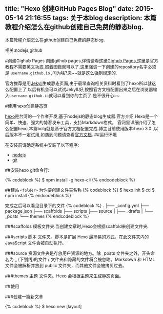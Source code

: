 title: "Hexo 创建GitHub Pages Blog"
date: 2015-05-14 21:16:55
tags: 关于本blog
description: 本篇教程介绍怎么在github创建自己免费的静态blog.
---
本篇教程介绍怎么在github创建自己免费的静态blog.

相关:nodejs,github
	
#创建Gighub Pages
创建github pages,详情请看这里[Gighub Pages](https://pages.github.com/),这里是官方教程不需要英文功底,照着图做就可以了.这里强调一下创建的repository名字必须是 `username.github.io` ,问为啥?恩~~就是这么强制规定的.
	
官方推荐是用[Jekyll](http://jekyllrb.com/)生成静态页面,由于最早查询相关资料时看到了hexo所以就这么配置上了,以后有机会可以试试Jekyll.好,按照官方文档配置出来之后在浏览器输入`username.github.io`就可以看到你的主页了.是不很开心~~

#使用hexo创建静态页

[hexo](http://hexo.io)是台湾的一个作者开发,基于nodejs的静态blog生成器.官方介绍,Hexo是一个简单、快速、强大的博客发布工具，支持Markdown格式。
官网里详细介绍了怎么配置hexo,本篇bolg就是基于官方文档配置完成.博主目前使用版本:hexo 3.0 ,以后版本不一定试用,如遇到问题请查看[官方文档](http://hexo.io/zh-cn/docs/index.html).
##运行环境

在安装前请确定系统中安装了以下程序:
*	[nodejs](https://nodejs.org/)
*	[git](http://git-scm.com/)

##安装hexo
git命令行:

{% codeblock %}
	$ npm install -g hexo-cli
{% endcodeblock %}

##建站
`<folder>` 为你要创建文件夹名称
{% codeblock %}
	$ hexo init <folder>
	$ cd <folder>
	$ npm install
{% endcodeblock %}

完成之后可以看见目录下的文件
{% codeblock %}
	.
	├── _config.yml
	├── package.json
	├── scaffolds
	├── scripts
	├── source
	|   ├── _drafts
	|   └── _posts
	└── themes
{% endcodeblock %}

###scaffolds
模板文件夹.当创建文章时,Hexo会根据scaffold来创建文件夹.

###scripts
脚本 文件夹。脚本是扩展 Hexo 最简易的方式，在此文件夹内的 JavaScript 文件会被自动执行。

###source
资源文件夹是存放用户资源的地方。除 _posts 文件夹之外，开头命名为 _ (下划线)的文件 / 文件夹和隐藏的文件将会被忽略。Markdown 和 HTML 文件会被解析并放到 public 文件夹，而其他文件会被拷贝过去。

###themes
主题 文件夹。Hexo 会根据主题来生成静态页面。

##使用

###创建一篇新文章

{% codeblock %}
	$ hexo new [layout] <title>
	或
	$ hexo n [layout] <title>
{% endcodeblock %}

可以指定 `[layout]` 页面模板,不填默认为post,可以通过修改`_config.yml` 中的 `default_layout` 参数来指定默认布局。

使用上面指令后就可以看到在 /source/_[layout]/目录下查看到刚创建的.md文件.

Hexo发表文章使用的是[Markdown](http://zh.wikipedia.org/zh/Markdown)语法,具体语法规则请看这里有篇中文介绍,[Markdown 语法说明 (简体中文版)](http://wowubuntu.com/markdown/).

###生成
使用 Hexo 生成静态文件快速而且简单。
{% codeblock %}
	$ hexo generate
{% endcodeblock %}

还可以家参数监控文件使用
{% codeblock %}
	$ hexo generate --watch
	或 简写
	$ hexo g --w
{% endcodeblock %}

生成文件后就可以看见源目录下多出了`publis`文件夹,可以通过修改`_config.yml` 中的 `public_dir` 参数来指定默认文件夹。

#预览功能

hexo可以把项目发布到服务器上提供预览功能,Hexo 3.0 把服务器独立成了个别模块，您必须先安装 hexo-server 才能使用。
{% codeblock %}
	$ npm install hexo-server --save
{% endcodeblock %}

装完成后，输入以下命令以启动服务器，您的网站会在 http://localhost:4000 下启动。在服务器启动期间，Hexo 会监视文件变动并自动更新，您无须重启服务器。
{% codeblock %}
	$ hexo server
	或简写
	$ hexo s
{% endcodeblock %}

如果您想要更改端口，或是在执行时遇到了 EADDRINUSE 错误，可以在执行时使用 -p 选项指定其他端口，如下：
{% codeblock %}
	$ hexo server -p 5000
	或简写
	$ hexo s -p 5000
{% endcodeblock %}

>小技巧:一般我写文章会开两个命令行窗口 一个用于编译成静态文件并监控 `$ hexo g --w`,另一个`$ hexo s`部署到nodejs服务上.

#部署
最后说下部署功能

{% codeblock %}
	$ hexo deploy
{% endcodeblock %}

在开始之前，您必须先在 `_config.yml` 中修改参数，一个正确的部署配置中至少要有 type 参数，例如：

{% codeblock %}
	deploy:
  type: git
  repo: git@github.com:BoyceLyu/BoyceLyu.github.io.git
  branch: master
{% endcodeblock %}

  
使用Git部署需要安装[hexo-deployer-git](https://github.com/hexojs/hexo-deployer-git).

{% codeblock %}
	$ npm install hexo-deployer-git --save
{% endcodeblock %}


至此,hexo基本使用介绍到这里.

